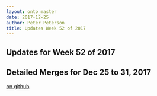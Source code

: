 ```yaml
---
layout: onto_master
date: 2017-12-25
author: Peter Peterson
title: Updates Week 52 of 2017
---
```

Updates for Week 52 of 2017
---------------------------

Detailed Merges for Dec 25 to 31, 2017
--------------------------------------
[on github](https://github.com/mantidproject/mantid/pulls?q=is%3Apr+merged%3A2017-12-26..2017-12-31)

